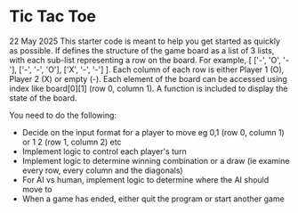 # Tic Tac Toe

22 May 2025
This starter code is meant to help you get started as quickly as possible.
If defines the structure of the game board as a list of 3 lists, with each sub-list representing a row on the board.
For example, [ ['-', 'O', '-'], ['-', '-', 'O'], ['X', '-', '-'] ].
Each column of each row is either Player 1 (O), Player 2 (X) or empty (-).
Each element of the board can be accessed using index like board[0][1] (row 0, column 1).
A function is included to display the state of the board. 

You need to do the following:
- Decide on the input format for a player to move eg 0,1 (row 0, column 1) or 1 2 (row 1, column 2) etc
- Implement logic to control each player's turn
- Implement logic to determine winning combination or a draw (ie examine every row, every column and the diagonals)
- For AI vs human, implement logic to determine where the AI should move to
- When a game has ended, either quit the program or start another game
